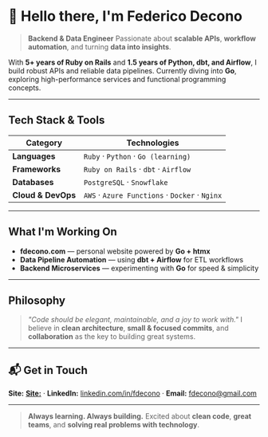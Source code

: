 # 👋 Hello there, I'm **Federico Decono**

> **Backend & Data Engineer**
> Passionate about **scalable APIs**, **workflow automation**, and turning **data into insights**.

With **5+ years of Ruby on Rails** and **1.5 years of Python, dbt, and Airflow**, I build robust APIs and reliable data pipelines.
Currently diving into **Go**, exploring high-performance services and functional programming concepts.

---

## Tech Stack & Tools

| **Category**   | **Technologies** |
|----------------|----------------|
| **Languages**  | `Ruby` · `Python` · `Go (learning)` |
| **Frameworks** | `Ruby on Rails` · `dbt` · `Airflow` |
| **Databases**  | `PostgreSQL` · `Snowflake` |
| **Cloud & DevOps** | `AWS` · `Azure Functions` · `Docker` · `Nginx` |

---

## What I'm Working On

- **fdecono.com** — personal website powered by **Go + htmx**
- **Data Pipeline Automation** — using **dbt + Airflow** for ETL workflows
- **Backend Microservices** — experimenting with **Go** for speed & simplicity

---

## Philosophy

> *"Code should be elegant, maintainable, and a joy to work with."*
> I believe in **clean architecture**, **small & focused commits**, and **collaboration** as the key to building great systems.

---


## 📬 Get in Touch

**Site:** [**Site:**](https://fdecono.com) ·
**LinkedIn:** [linkedin.com/in/fdecono](https://www.linkedin.com/in/federico-decono-12601749/?locale=en_US) ·
**Email:** [fdecono@gmail.com](mailto:fdecono@gmail.com)

---

> **Always learning. Always building.**
> Excited about **clean code**, **great teams**, and **solving real problems with technology**.


